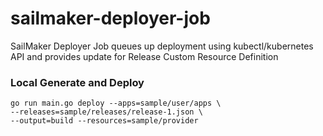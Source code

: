 # sailmaker-deployer-job
SailMaker Deployer Job queues up deployment using kubectl/kubernetes API and provides update for Release Custom Resource Definition

### Local Generate and Deploy
```
go run main.go deploy --apps=sample/user/apps \
--releases=sample/releases/release-1.json \
--output=build --resources=sample/provider
```
